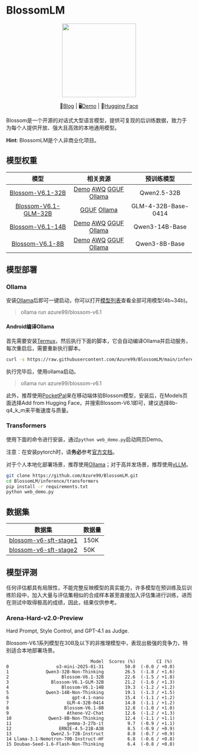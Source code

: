 # BlossomLM

<p align="center">
    <img src="https://www.rainng.com/wp-content/uploads/2024/04/logo-blossom.jpg" width="200"/>
<p>

<p align="center">
    📑<a href="https://www.rainng.com/blossom-llm/">Blog</a>&nbsp|&nbsp🖥️<a
        href="https://blossom-chat.com/">Demo</a>&nbsp|&nbsp🤗<a
        href="https://huggingface.co/Azure99">Hugging Face</a>
</p>

Blossom是一个开源的对话式大型语言模型，提供可复现的后训练数据，致力于为每个人提供开放、强大且高效的本地通用模型。

**Hint**: BlossomLM是个人非商业化项目。

## 模型权重

|                             模型                             |                           相关资源                           |     预训练模型      |
| :----------------------------------------------------------: | :----------------------------------------------------------: | :-----------------: |
| [Blossom-V6.1-32B](https://huggingface.co/Azure99/Blossom-V6.1-32B) | [Demo](https://huggingface.co/spaces/Azure99/Blossom-V6.1-32B-AWQ-Demo) [AWQ](https://huggingface.co/Azure99/Blossom-V6.1-32B-AWQ) [GGUF](https://huggingface.co/Azure99/Blossom-V6.1-32B-GGUF) [Ollama](https://ollama.com/azure99/blossom-v6.1:32b) |     Qwen2.5-32B     |
| [Blossom-V6.1-GLM-32B](https://huggingface.co/Azure99/Blossom-V6.1-GLM-32B) | [GGUF](https://huggingface.co/Azure99/Blossom-V6.1-GLM-32B-GGUF) [Ollama](https://ollama.com/azure99/blossom-v6.1:glm-32b) | GLM-4-32B-Base-0414 |
| [Blossom-V6.1-14B](https://huggingface.co/Azure99/Blossom-V6.1-14B) | [Demo](https://huggingface.co/spaces/Azure99/Blossom-V6.1-14B-Demo) [AWQ](https://huggingface.co/Azure99/Blossom-V6.1-14B-AWQ) [GGUF](https://huggingface.co/Azure99/Blossom-V6.1-14B-GGUF) [Ollama](https://ollama.com/azure99/blossom-v6.1:14b) |   Qwen3-14B-Base    |
| [Blossom-V6.1-8B](https://huggingface.co/Azure99/Blossom-V6.1-8B) | [Demo](https://huggingface.co/spaces/Azure99/Blossom-V6.1-8B-Demo) [AWQ](https://huggingface.co/Azure99/Blossom-V6.1-8B-AWQ) [GGUF](https://huggingface.co/Azure99/Blossom-V6.1-8B-GGUF) [Ollama](https://ollama.com/azure99/blossom-v6.1:7b) |    Qwen3-8B-Base    |

## 模型部署

### Ollama

安装[Ollama](https://ollama.com/)后即可一键启动，你可以打开[模型列表](https://ollama.com/azure99/blossom-v5)查看全部可用模型(4b~34b)。

> ollama run azure99/blossom-v6.1

#### Android编译Ollama

首先需要安装[Termux](https://termux.dev/en/)，然后执行下面的脚本，它会自动编译Ollama并启动服务，每次重启后，需要重新执行脚本。

```bash
curl -s https://raw.githubusercontent.com/Azure99/BlossomLM/main/inference/ollama/termux.sh | bash
```

执行完毕后，使用ollama启动。

> ollama run azure99/blossom-v6.1

此外，推荐使用[PocketPal](https://github.com/a-ghorbani/pocketpal-ai)来在移动端体验Blossom模型，安装后，在Models页面选择Add from Hugging Face，并搜索Blossom-V6.1即可，建议选择8b-q4_k_m来平衡速度与质量。

### Transformers

使用下面的命令进行安装，通过`python web_demo.py`启动网页Demo。

注意：在安装pytorch时，请**务必**参考[官方文档](https://pytorch.org/get-started/locally/)。

对于个人本地化部署场景，推荐使用[Ollama](https://ollama.com/)；对于高并发场景，推荐使用[vLLM](https://docs.vllm.ai/en/latest/)。

```bash
git clone https://github.com/Azure99/BlossomLM.git
cd BlossomLM/inference/transformers
pip install -r requirements.txt
python web_demo.py
```

## 数据集

| 数据集                                                       | 数据量 |
| ------------------------------------------------------------ | ------ |
| [blossom-v6-sft-stage1](https://huggingface.co/datasets/Azure99/blossom-v6-sft-stage1) | 150K   |
| [blossom-v6-sft-stage2](https://huggingface.co/datasets/Azure99/blossom-v6-sft-stage2) | 50K    |

## 模型评测

任何评估都具有局限性，不能完整反映模型的真实能力，许多模型在预训练及后训练阶段中，加入大量与评估集相似的合成样本甚至直接加入评估集进行训练，进而在测试中取得极高的成绩，因此，结果仅供参考。

### Arena-Hard-v2.0-Preview

Hard Prompt, Style Control, and GPT-4.1 as Judge.

Blossom-V6.1系列模型在30B及以下的非推理模型中，表现出极强的竞争力，特别适合本地部署场景。

```
                                Model  Scores (%)        CI (%)
0                  o3-mini-2025-01-31        50.0  (-0.0 / +0.0)
1              Qwen3-32B-Non-Thinking        26.5  (-1.8 / +1.6)
2                    Blossom-V6.1-32B        22.6  (-1.5 / +1.8)
3                Blossom-V6.1-GLM-32B        21.2  (-1.6 / +1.3)
4                    Blossom-V6.1-14B        19.3  (-1.2 / +1.2)
5              Qwen3-14B-Non-Thinking        19.1  (-1.3 / +1.5)
6                        gpt-4.1-nano        15.4  (-1.1 / +1.2)
7                      GLM-4-32B-0414        14.8  (-1.1 / +1.2)
8                     Blossom-V6.1-8B        12.8  (-1.0 / +1.0)
9                      Athene-V2-Chat        12.6  (-1.2 / +1.3)
10              Qwen3-8B-Non-Thinking        12.4  (-1.1 / +1.1)
11                     gemma-3-27b-it         9.7  (-0.9 / +1.1)
12                  ERNIE-4.5-21B-A3B         8.5  (-0.9 / +0.9)
13               Qwen2.5-72B-Instruct         8.0  (-0.7 / +0.9)
14 Llama-3.1-Nemotron-70B-Instruct-HF         6.8  (-0.6 / +0.8)
15 Doubao-Seed-1.6-Flash-Non-Thinking         6.4  (-0.8 / +0.8)
```
